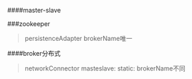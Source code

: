 ####master-slave

###zookeeper
>persistenceAdapter
>brokerName唯一


####broker分布式
>networkConnector
>masteslave:
>static:
>brokerName不同
